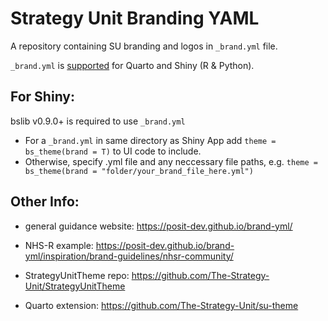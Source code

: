 # Strategy Unit Branding YAML

A repository containing SU branding and logos in `_brand.yml` file.

`_brand.yml` is [supported](https://posit-dev.github.io/brand-yml/#support) for Quarto and Shiny (R & Python). 


## For Shiny:
bslib v0.9.0+ is required to use `_brand.yml`

- For a `_brand.yml` in same directory as Shiny App add `theme = bs_theme(brand = T)` to UI code to include.
- Otherwise, specify .yml file and any neccessary file paths, e.g. `theme = bs_theme(brand = "folder/your_brand_file_here.yml")`
 

## Other Info:

- general guidance website: https://posit-dev.github.io/brand-yml/

- NHS-R example: https://posit-dev.github.io/brand-yml/inspiration/brand-guidelines/nhsr-community/

- StrategyUnitTheme repo: https://github.com/The-Strategy-Unit/StrategyUnitTheme

- Quarto extension: https://github.com/The-Strategy-Unit/su-theme
